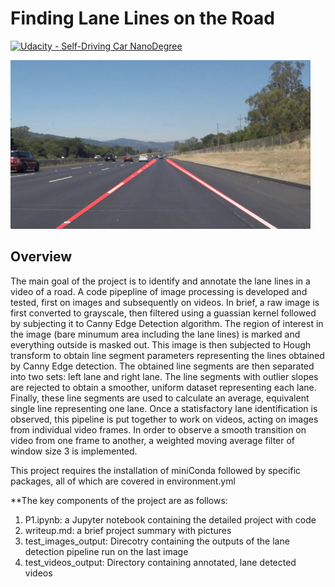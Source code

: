 # **Finding Lane Lines on the Road** 
[![Udacity - Self-Driving Car NanoDegree](https://s3.amazonaws.com/udacity-sdc/github/shield-carnd.svg)](http://www.udacity.com/drive)

<img src="examples/laneLines_thirdPass.jpg" width="480" alt="Combined Image" />

Overview
---

The main goal of the project is to identify and annotate the lane lines in a video of a road. A code pipepline of image processing is developed and tested, first on images and subsequently on videos. In brief, a raw image is first converted to grayscale, then filtered using a guassian kernel followed by subjecting it to Canny Edge Detection algorithm. The region of interest in the image (bare minumum area including the lane lines) is marked and everything outside is masked out. This image is then subjected to Hough transform to obtain line segment parameters representing the lines obtained by Canny Edge detection. The obtained line segments are then separated into two sets: left lane and right lane. The line segments with outlier slopes are rejected to obtain a smoother, uniform dataset representing each lane. Finally, these line segments are used to calculate an average, equivalent single line representing one lane. Once a statisfactory lane identification is observed, this pipeline is put together to work on videos, acting on images from individual video frames. In order to observe a smooth transition on video from one frame to another, a weighted moving average filter of window size 3 is implemented.


This project requires the installation of miniConda followed by specific packages, all of which are covered in environment.yml

**The key components of the project are as follows:

1. P1.ipynb: a Jupyter notebook containing the detailed project with code
2. writeup.md: a brief project summary with pictures
3. test_images_output: Direcotry containing the outputs of the lane detection pipeline run on the last image
4. test_videos_output: Directory containing annotated, lane detected videos


